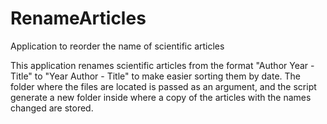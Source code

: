 # RenameArticles
Application to reorder the name of scientific articles

This application renames scientific articles from the format "Author Year - Title" to "Year Author - Title" to make easier sorting them by date. The folder where the files are located is passed as an argument, and the script generate a new folder inside where a copy of the articles with the names changed are stored.
